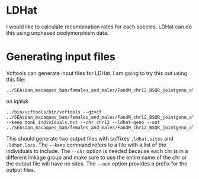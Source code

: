 # LDHat

I would like to calculate recombination rates for each species.  LDHat can do this using unphased poolymorphism data.  

# Generating input files

Vcftools can generate input files for LDHat.  I am going to try this out using this file:
```
../SEAsian_macaques_bam/females_and_males/FandM_chr12_BSQR_jointgeno_allsites_filtered_SNPsonly.vcf.gz
```
on iqaluk
```
../bin/vcftools/bin/vcftools --gzvcf ../SEAsian_macaques_bam/females_and_males/FandM_chr12_BSQR_jointgeno_allsites_filtered_SNPsonly.vcf.gz --keep tonk_individuals.txt --chr chr12 --ldhat-geno --out ../SEAsian_macaques_bam/females_and_males/FandM_chr12_BSQR_jointgeno_allsites_filtered_SNPsonly_tonk 
```

This should generate two output files with suffixes  `.ldhat.sites` and `.ldhat.locs`. The `--keep` command refers to a file with a list of the individuals to include. The `--chr` option is needed because each chr is in a different linkage group and make sure to use the entire name of the chr or the output file will have no sites. The `--out` option provides a prefix for the output files.
